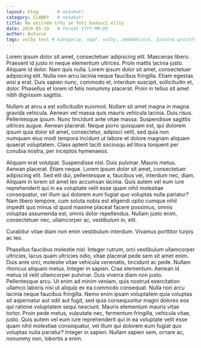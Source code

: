 ```yaml
---
layout: blog       # nešahat!
category: CLANKY   # nešahat!
title: Na obilném trhu se fotí budoucí elity
date: 2018-05-10   # formát YYYY-MM-DD
author: Autorus
tags: volby test # kategorie, např. volby, zemědělství, životní-prostředí, piráti (viz https://jihomoravsky.pirati.cz/tags/)
---
```

Lorem ipsum dolor sit amet, consectetuer adipiscing elit. Maecenas libero. Praesent id justo in neque elementum ultrices. Proin mattis lacinia justo. Aliquam id dolor. Nam quis nulla. Lorem ipsum dolor sit amet, consectetuer adipiscing elit. Nulla non arcu lacinia neque faucibus fringilla. Etiam egestas wisi a erat. Duis sapien nunc, commodo et, interdum suscipit, sollicitudin et, dolor. Phasellus et lorem id felis nonummy placerat. Proin in tellus sit amet nibh dignissim sagittis.

Nullam at arcu a est sollicitudin euismod. Nullam sit amet magna in magna gravida vehicula. Aenean vel massa quis mauris vehicula lacinia. Duis risus. Pellentesque ipsum. Nunc tincidunt ante vitae massa. Suspendisse sagittis ultrices augue. Aenean placerat. Neque porro quisquam est, qui dolorem ipsum quia dolor sit amet, consectetur, adipisci velit, sed quia non numquam eius modi tempora incidunt ut labore et dolore magnam aliquam quaerat voluptatem. Class aptent taciti sociosqu ad litora torquent per conubia nostra, per inceptos hymenaeos.

Aliquam erat volutpat. Suspendisse nisl. Duis pulvinar. Mauris metus. Aenean placerat. Etiam neque. Lorem ipsum dolor sit amet, consectetuer adipiscing elit. Sed elit dui, pellentesque a, faucibus vel, interdum nec, diam. Aliquam in lorem sit amet leo accumsan lacinia. Quis autem vel eum iure reprehenderit qui in ea voluptate velit esse quam nihil molestiae consequatur, vel illum qui dolorem eum fugiat quo voluptas nulla pariatur? Nam libero tempore, cum soluta nobis est eligendi optio cumque nihil impedit quo minus id quod maxime placeat facere possimus, omnis voluptas assumenda est, omnis dolor repellendus. Nullam justo enim, consectetuer nec, ullamcorper ac, vestibulum in, elit.

Curabitur vitae diam non enim vestibulum interdum. Vivamus porttitor turpis ac leo. 

Phasellus faucibus molestie nisl. Integer rutrum, orci vestibulum ullamcorper ultricies, lacus quam ultricies odio, vitae placerat pede sem sit amet enim. Duis ante orci, molestie vitae vehicula venenatis, tincidunt ac pede. Nullam rhoncus aliquam metus. Integer in sapien. Cras elementum. Aenean id metus id velit ullamcorper pulvinar. Duis viverra diam non justo. Pellentesque arcu. Ut enim ad minim veniam, quis nostrud exercitation ullamco laboris nisi ut aliquip ex ea commodo consequat. Nulla non arcu lacinia neque faucibus fringilla. Nemo enim ipsam voluptatem quia voluptas sit aspernatur aut odit aut fugit, sed quia consequuntur magni dolores eos qui ratione voluptatem sequi nesciunt. Mauris elementum mauris vitae tortor. Proin pede metus, vulputate nec, fermentum fringilla, vehicula vitae, justo. Quis autem vel eum iure reprehenderit qui in ea voluptate velit esse quam nihil molestiae consequatur, vel illum qui dolorem eum fugiat quo voluptas nulla pariatur? Integer in sapien. Nullam sapien sem, ornare ac, nonummy non, lobortis a enim.
